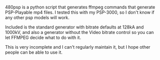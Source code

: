 480psp is a python script that generates ffmpeg commands that generate PSP-Playable mp4 files. I tested this with my PSP-3000, so I don't know
if any other psp models will work.

Included is the standard generator with bitrate defaults at 128kA and 1000kV, and also a generator without the Video bitrate control so you can let FFMPEG decide
what to do with it.

This is very incomplete and I can't regularly maintain it, but I hope other people can be able to use it.
